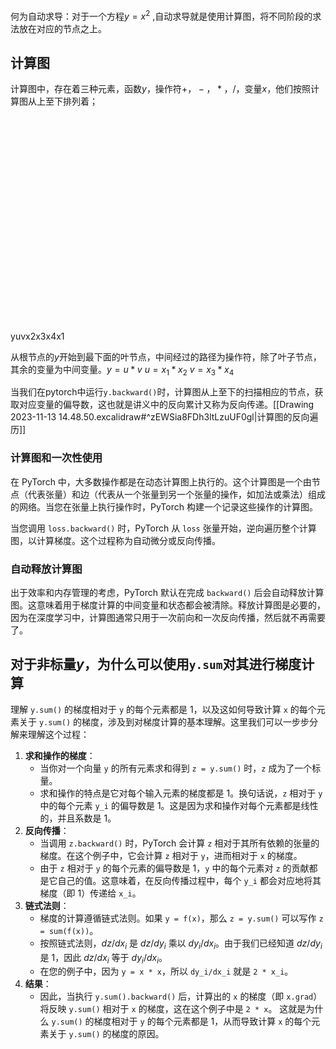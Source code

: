 何为自动求导：对于一个方程$y=x^2$ ,自动求导就是使用计算图，将不同阶段的求法放在对应的节点之上。

## 计算图
计算图中，存在着三种元素，函数$y$，操作符$+，-，*，/$，变量$x$，他们按照计算图从上至下排列着；
<svg version="1.1" xmlns="http://www.w3.org/2000/svg" viewBox="0 0 374.4273681640625 343.06514739990234" width="374.4273681640625" height="343.06514739990234">
  <!-- svg-source:excalidraw -->
  
  <defs>
    <style class="style-fonts">
      @font-face {
        font-family: "Virgil";
        src: url("https://excalidraw.com/Virgil.woff2");
      }
      @font-face {
        font-family: "Cascadia";
        src: url("https://excalidraw.com/Cascadia.woff2");
      }
    </style>
    
  </defs>
  <rect x="0" y="0" width="374.4273681640625" height="343.06514739990234" fill="#ffffff"></rect><g stroke-linecap="round" transform="translate(122.28008270263672 10) rotate(0 31 31)"><path d="M29.07 0.07 C35.03 -1.06, 42.76 1.04, 47.99 5.03 C53.23 9.02, 58.69 17.54, 60.48 24.03 C62.27 30.51, 61.39 37.96, 58.73 43.94 C56.06 49.92, 50.61 57.21, 44.47 59.92 C38.33 62.63, 28.52 62.11, 21.87 60.21 C15.21 58.3, 8.14 53.78, 4.55 48.5 C0.96 43.22, -0.54 35.2, 0.32 28.53 C1.19 21.85, 4.54 13.13, 9.74 8.46 C14.95 3.8, 27.39 1.69, 31.54 0.55 C35.7 -0.59, 34.72 1.26, 34.66 1.6 M30.07 -0.59 C36.39 -1.53, 43.77 2.34, 48.87 6.31 C53.98 10.28, 59.04 16.92, 60.7 23.23 C62.36 29.54, 61.74 38.09, 58.83 44.18 C55.91 50.26, 49.41 56.97, 43.2 59.73 C37 62.48, 27.71 62.68, 21.6 60.68 C15.48 58.69, 10.06 53.23, 6.49 47.76 C2.92 42.29, -0.29 34.35, 0.17 27.87 C0.62 21.39, 4.21 13.51, 9.22 8.9 C14.23 4.28, 26.97 1.58, 30.22 0.16 C33.46 -1.26, 28.77 -0.32, 28.71 0.38" stroke="#1e1e1e" stroke-width="1" fill="none"></path></g><g transform="translate(148.66977767384202 28.57968978321702) rotate(0 4.689994812011719 12.5)"><text x="4.689994812011719" y="0" font-family="Virgil, Segoe UI Emoji" font-size="20px" fill="#1e1e1e" text-anchor="middle" style="white-space: pre;" direction="ltr" dominant-baseline="text-before-edge">y</text></g><g stroke-linecap="round"><g transform="translate(133.10076904296875 64.58248138427734) rotate(0 -23.251131575647747 43.18535081514157)"><path d="M-0.39 -0.24 C-8.43 14.38, -39.44 73.29, -47.39 87.78 M1.61 -1.41 C-6.62 12.88, -39.68 71.27, -48.11 86.15" stroke="#1e1e1e" stroke-width="1" fill="none"></path></g></g><mask></mask><g stroke-linecap="round"><g transform="translate(180.55694580078125 54.024314880371094) rotate(0 42.24644498191774 50.739774275198585)"><path d="M-1.03 -0.83 C13.18 16.05, 71.12 85.17, 85.52 102.31 M0.63 1.35 C14.65 18.39, 70.51 83.46, 84.48 100.49" stroke="#1e1e1e" stroke-width="1" fill="none"></path></g></g><mask></mask><g stroke-linecap="round" transform="translate(55.05828857421875 150.1831283569336) rotate(0 31 31)"><path d="M39.49 1.6 C45.7 2.65, 52.6 6.8, 56.39 12.11 C60.18 17.42, 62.87 26.54, 62.23 33.45 C61.59 40.37, 57.24 48.77, 52.58 53.59 C47.92 58.4, 40.93 61.77, 34.24 62.32 C27.56 62.87, 18.03 60.9, 12.48 56.9 C6.94 52.91, 2.65 44.91, 0.98 38.37 C-0.68 31.84, -0.39 23.7, 2.51 17.7 C5.4 11.71, 11.9 4.98, 18.37 2.4 C24.83 -0.17, 36.87 1.99, 41.3 2.28 C45.73 2.57, 45.12 3.56, 44.93 4.14 M44.74 4.58 C50.57 7.26, 57.41 14.06, 60.14 20.18 C62.88 26.3, 63.4 35.01, 61.16 41.29 C58.93 47.58, 52.52 54.54, 46.75 57.91 C40.97 61.27, 32.73 62.23, 26.53 61.47 C20.34 60.7, 14.19 57.9, 9.58 53.32 C4.97 48.74, -0.47 40.91, -1.13 33.99 C-1.78 27.08, 1.69 17.17, 5.66 11.83 C9.62 6.49, 16.28 3.5, 22.68 1.96 C29.08 0.41, 40.44 2.1, 44.06 2.54 C47.68 2.98, 44.45 4.17, 44.4 4.6" stroke="#1e1e1e" stroke-width="1" fill="none"></path></g><g transform="translate(80.45798568165452 168.7628181401506) rotate(0 5.67999267578125 12.5)"><text x="5.67999267578125" y="0" font-family="Virgil, Segoe UI Emoji" font-size="20px" fill="#1e1e1e" text-anchor="middle" style="white-space: pre;" direction="ltr" dominant-baseline="text-before-edge">u</text></g><g stroke-linecap="round" transform="translate(255.95550537109375 151.71212005615234) rotate(0 31 31)"><path d="M24.23 1.02 C30.32 -1.07, 39.62 -0.66, 45.34 2.37 C51.05 5.4, 55.97 13.02, 58.51 19.22 C61.05 25.41, 62.18 33.29, 60.57 39.54 C58.96 45.78, 54.3 53.08, 48.84 56.68 C43.37 60.29, 34.65 61.86, 27.8 61.19 C20.95 60.52, 12.28 57.18, 7.75 52.66 C3.21 48.14, 1.04 40.86, 0.6 34.07 C0.16 27.28, 0.86 17.5, 5.08 11.91 C9.3 6.31, 21.91 2.47, 25.93 0.5 C29.95 -1.46, 29.03 -0.32, 29.21 0.12 M44.55 2.01 C50.14 4.35, 56.51 11.87, 59.28 18.33 C62.05 24.79, 62.98 34.61, 61.18 40.77 C59.37 46.92, 54.04 51.76, 48.44 55.28 C42.83 58.79, 34.33 62.44, 27.57 61.87 C20.8 61.29, 12.68 56.83, 7.86 51.85 C3.05 46.87, -0.93 38.3, -1.34 32 C-1.76 25.69, 1.24 19.3, 5.35 14.01 C9.46 8.73, 16.64 1.96, 23.31 0.29 C29.97 -1.38, 42 3.41, 45.33 3.98 C48.67 4.54, 43.79 3.44, 43.31 3.68" stroke="#1e1e1e" stroke-width="1" fill="none"></path></g><g transform="translate(281.8051994267717 170.29180983936936) rotate(0 5.2299957275390625 12.5)"><text x="5.2299957275390625" y="0" font-family="Virgil, Segoe UI Emoji" font-size="20px" fill="#1e1e1e" text-anchor="middle" style="white-space: pre;" direction="ltr" dominant-baseline="text-before-edge">v</text></g><g stroke-linecap="round" transform="translate(108.1942138671875 269.91808319091797) rotate(0 31 24.5)"><path d="M42.62 1.57 C48.55 2.92, 55.07 7.73, 58.24 12.36 C61.41 16.98, 63.12 24.05, 61.65 29.31 C60.18 34.58, 54.6 40.66, 49.39 43.96 C44.19 47.26, 36.82 49.42, 30.42 49.12 C24.02 48.82, 15.96 45.8, 10.98 42.17 C6 38.54, 1.56 32.62, 0.54 27.35 C-0.48 22.08, 1.27 14.9, 4.86 10.54 C8.45 6.17, 14.92 2.47, 22.1 1.16 C29.27 -0.14, 43.17 1.96, 47.89 2.7 C52.62 3.44, 50.74 5.24, 50.47 5.6 M40.65 1.53 C46.89 2.86, 55.4 6.93, 58.68 11.39 C61.97 15.85, 61.86 23.02, 60.37 28.29 C58.88 33.56, 54.49 39.45, 49.74 43.01 C44.99 46.56, 38.12 49.33, 31.86 49.61 C25.6 49.9, 17.25 48.11, 12.2 44.69 C7.14 41.27, 2.84 34.59, 1.52 29.09 C0.19 23.59, 1.27 16.41, 4.25 11.68 C7.24 6.95, 13.44 2.3, 19.42 0.72 C25.39 -0.85, 36.54 2.04, 40.12 2.24 C43.71 2.43, 41.03 1.83, 40.93 1.87" stroke="#1e1e1e" stroke-width="1" fill="none"></path></g><g transform="translate(126.53391341602952 282.0939670518475) rotate(0 12.739990234375 12.500000000000002)"><text x="12.739990234375" y="0" font-family="Virgil, Segoe UI Emoji" font-size="20px" fill="#1e1e1e" text-anchor="middle" style="white-space: pre;" direction="ltr" dominant-baseline="text-before-edge">x2</text></g><g stroke-linecap="round" transform="translate(211.29144287109375 271.06514739990234) rotate(0 31 31)"><path d="M40.06 1.12 C46.35 2.64, 54.79 8.59, 58.25 14.37 C61.72 20.15, 61.9 29.05, 60.85 35.79 C59.79 42.53, 56.59 50.35, 51.92 54.81 C47.25 59.27, 39.46 62.31, 32.84 62.56 C26.23 62.81, 17.57 60.65, 12.23 56.3 C6.9 51.96, 2.33 43.26, 0.83 36.49 C-0.68 29.72, 0.26 21.45, 3.2 15.71 C6.15 9.97, 11.02 3.99, 18.49 2.07 C25.96 0.14, 42.23 2.73, 48.02 4.16 C53.81 5.58, 53.69 10.04, 53.21 10.62 M39.06 2.15 C45.01 2.9, 50.56 6.38, 54.33 11.24 C58.11 16.1, 61.67 24.33, 61.71 31.33 C61.75 38.33, 59.04 48.18, 54.56 53.24 C50.08 58.29, 41.71 60.91, 34.85 61.66 C27.98 62.42, 19.15 61.55, 13.37 57.77 C7.6 54, 2.07 45.42, 0.17 39.03 C-1.72 32.64, -0.81 25.35, 1.99 19.45 C4.78 13.55, 11.15 6.81, 16.96 3.64 C22.77 0.46, 33.24 0.8, 36.86 0.41 C40.48 0.02, 38.42 0.94, 38.7 1.28" stroke="#1e1e1e" stroke-width="1" fill="none"></path></g><g transform="translate(229.94113997852952 289.64483718311936) rotate(0 12.42999267578125 12.5)"><text x="12.42999267578125" y="0" font-family="Virgil, Segoe UI Emoji" font-size="20px" fill="#1e1e1e" text-anchor="middle" style="white-space: pre;" direction="ltr" dominant-baseline="text-before-edge">x3</text></g><g stroke-linecap="round" transform="translate(302.4273681640625 266.5366439819336) rotate(0 31 31)"><path d="M34.18 0.42 C40.52 0.45, 49.26 4.6, 53.72 9.16 C58.17 13.72, 60.58 21.34, 60.91 27.78 C61.24 34.22, 59.37 42.19, 55.7 47.81 C52.04 53.43, 45.31 59.56, 38.93 61.5 C32.55 63.45, 23.31 62.47, 17.43 59.47 C11.55 56.48, 6.33 49.54, 3.65 43.55 C0.96 37.55, -0.34 29.77, 1.3 23.51 C2.94 17.25, 7.31 9.65, 13.47 6 C19.64 2.35, 33.87 2.33, 38.31 1.62 C42.74 0.9, 40.36 1.46, 40.07 1.69 M38.08 -0.14 C44.2 0.76, 52.73 5.8, 56.49 11.23 C60.25 16.66, 61.09 25.55, 60.65 32.44 C60.21 39.32, 58.17 47.8, 53.85 52.56 C49.53 57.31, 41.43 60.04, 34.73 60.95 C28.03 61.86, 19.22 61.29, 13.64 58.03 C8.06 54.77, 3.31 47.69, 1.25 41.39 C-0.82 35.08, -1.6 26.34, 1.25 20.21 C4.1 14.07, 12.26 7.72, 18.33 4.58 C24.4 1.44, 34.23 1.83, 37.67 1.38 C41.12 0.92, 39.25 1.25, 39.01 1.83" stroke="#1e1e1e" stroke-width="1" fill="none"></path></g><g transform="translate(321.48706893360765 285.1163337651506) rotate(0 12.019989013671871 12.5)"><text x="12.019989013671875" y="0" font-family="Virgil, Segoe UI Emoji" font-size="20px" fill="#1e1e1e" text-anchor="middle" style="white-space: pre;" direction="ltr" dominant-baseline="text-before-edge">x4</text></g><g stroke-linecap="round"><g transform="translate(71.8824462890625 206.9548568725586) rotate(0 -13.327970599140983 27.378143078126012)"><path d="M-0.26 -0.36 C-4.96 8.78, -23.72 46.1, -28.45 55.4 M1.8 -1.59 C-2.48 7.6, -21.44 46.72, -26.12 56.35" stroke="#1e1e1e" stroke-width="1" fill="none"></path></g></g><mask></mask><g stroke-linecap="round"><g transform="translate(107.30615234375 202.85613250732422) rotate(0 12.252895808592442 35.10984837496653)"><path d="M-0.87 0.06 C3.35 11.58, 21.01 58.26, 25.38 70.04 M0.87 -0.96 C4.91 10.62, 20.36 59.01, 24.29 71.18" stroke="#1e1e1e" stroke-width="1" fill="none"></path></g></g><mask></mask><g stroke-linecap="round"><g transform="translate(271.91668701171875 201.97869110107422) rotate(0 -16.683110353853557 36.73241565367207)"><path d="M-0.18 -0.56 C-5.65 11.39, -26.92 60.46, -32.63 72.45 M-1.74 1.76 C-7.31 13.86, -28.12 62.29, -33.18 74.03" stroke="#1e1e1e" stroke-width="1" fill="none"></path></g></g><mask></mask><g stroke-linecap="round"><g transform="translate(305.09368896484375 203.48201751708984) rotate(0 7.445073902979493 31.10149216169492)"><path d="M-0.63 -0.29 C2.1 10.29, 12.83 52.16, 15.52 62.65 M1.24 -1.49 C3.95 9.29, 12.6 52.86, 14.89 63.7" stroke="#1e1e1e" stroke-width="1" fill="none"></path></g></g><mask></mask><g stroke-linecap="round" transform="translate(10 264.8871078491211) rotate(0 31 31)"><path d="M25.75 -0.1 C31.8 -1.55, 40.19 1.43, 46.09 4.82 C51.99 8.21, 58.95 14.21, 61.14 20.25 C63.34 26.29, 61.66 34.64, 59.27 41.06 C56.87 47.47, 52.27 55.38, 46.76 58.75 C41.24 62.11, 32.85 62.6, 26.17 61.23 C19.49 59.86, 11.06 55.61, 6.66 50.52 C2.25 45.43, -0.25 37.17, -0.25 30.7 C-0.26 24.22, 2.2 16.82, 6.66 11.68 C11.11 6.54, 22.89 1.57, 26.48 -0.16 C30.07 -1.89, 27.87 0.75, 28.19 1.29 M30.47 -1.17 C36.88 -1.43, 46.25 4.56, 51.25 9.02 C56.24 13.47, 59.48 19.01, 60.43 25.55 C61.38 32.09, 60.29 42.51, 56.94 48.25 C53.58 53.99, 46.63 58.23, 40.3 59.97 C33.97 61.72, 25.28 61.3, 18.97 58.72 C12.65 56.13, 5.61 49.99, 2.38 44.49 C-0.84 38.98, -1.92 32.1, -0.39 25.7 C1.13 19.3, 6.39 10.6, 11.55 6.1 C16.7 1.6, 27.34 -0.56, 30.55 -1.31 C33.75 -2.07, 30.43 0.75, 30.8 1.58" stroke="#1e1e1e" stroke-width="1" fill="none"></path></g><g transform="translate(32.749695581556864 283.4667976323381) rotate(0 8.329994201660156 12.5)"><text x="8.329994201660156" y="0" font-family="Virgil, Segoe UI Emoji" font-size="20px" fill="#1e1e1e" text-anchor="middle" style="white-space: pre;" direction="ltr" dominant-baseline="text-before-edge">x1</text></g></svg>

从根节点的$y$开始到最下面的叶节点，中间经过的路径为操作符，除了叶子节点，其余的变量为中间变量。$y = u*v$ $u= x_1*x_{2}$ $v=x_3*x_4$

当我们在pytorch中运行`y.backward()`时，计算图从上至下的扫描相应的节点，获取对应变量的偏导数，这也就是讲义中的反向累计又称为反向传递。[[Drawing 2023-11-13 14.48.50.excalidraw#^zEWSia8FDh3ltLzuUF0gl|计算图的反向遍历]]
### 计算图和一次性使用
在 PyTorch 中，大多数操作都是在动态计算图上执行的。这个计算图是一个由节点（代表张量）和边（代表从一个张量到另一个张量的操作，如加法或乘法）组成的网络。当您在张量上执行操作时，PyTorch 构建一个记录这些操作的计算图。

当您调用 `loss.backward()` 时，PyTorch 从 `loss` 张量开始，逆向遍历整个计算图，以计算梯度。这个过程称为自动微分或反向传播。
### 自动释放计算图
出于效率和内存管理的考虑，PyTorch 默认在完成 `backward()` 后会自动释放计算图。这意味着用于梯度计算的中间变量和状态都会被清除。释放计算图是必要的，因为在深度学习中，计算图通常只用于一次前向和一次反向传播，然后就不再需要了。
## 对于非标量$y$，为什么可以使用`y.sum`对其进行梯度计算
理解 `y.sum()` 的梯度相对于 `y` 的每个元素都是 1，以及这如何导致计算 `x` 的每个元素关于 `y.sum()` 的梯度，涉及到对梯度计算的基本理解。这里我们可以一步步分解来理解这个过程：
1. **求和操作的梯度**：
   - 当你对一个向量 `y` 的所有元素求和得到 `z = y.sum()` 时，`z` 成为了一个标量。
   - 求和操作的特点是它对每个输入元素的梯度都是 1。换句话说，`z` 相对于 `y` 中的每个元素 `y_i` 的偏导数是 1。这是因为求和操作对每个元素都是线性的，并且系数是 1。
2. **反向传播**：
   - 当调用 `z.backward()` 时，PyTorch 会计算 `z` 相对于其所有依赖的张量的梯度。在这个例子中，它会计算 `z` 相对于 `y`，进而相对于 `x` 的梯度。
   - 由于 `z` 相对于 `y` 的每个元素的偏导数是 1，`y` 中的每个元素对 `z` 的贡献都是它自己的值。这意味着，在反向传播过程中，每个 `y_i` 都会对应地将其梯度（即 1）传递给 `x_i`。
3. **链式法则**：
   - 梯度的计算遵循链式法则。如果 `y = f(x)`，那么 `z = y.sum()` 可以写作 `z = sum(f(x))`。
   - 按照链式法则，$dz/dx_i$ 是 $dz/dy_i$ 乘以 $dy_i/dx_i$。由于我们已经知道 $dz/dy_i$ 是 1，因此 $dz/dx_i$ 等于 $dy_i/dx_i$。
   - 在您的例子中，因为 `y = x * x`，所以 `dy_i/dx_i` 就是 `2 * x_i`。
4. **结果**：
   - 因此，当执行 `y.sum().backward()` 后，计算出的 `x` 的梯度（即 `x.grad`）将反映 `y.sum()` 相对于 `x` 的梯度，这在这个例子中是 `2 * x`。
这就是为什么 `y.sum()` 的梯度相对于 `y` 的每个元素都是 1，从而导致计算 `x` 的每个元素关于 `y.sum()` 的梯度的原因。


